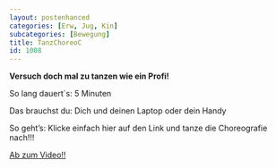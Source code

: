 ```yaml
---
layout: postenhanced
categories: [Erw, Jug, Kin]
subcategories: [Bewegung]
title: TanzChoreoC
id: 1008
---
```

**Versuch doch mal zu tanzen wie ein Profi!**

So lang dauert´s: 5 Minuten

Das brauchst du: Dich und deinen Laptop oder dein Handy

So geht’s: Klicke einfach hier auf den Link und tanze die Choreografie nach!!!

[Ab zum Video!!](https://www.youtube.com/watch?v=G74_o_43_RQ)
